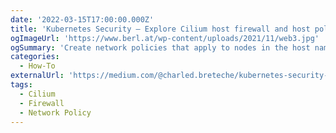```yaml
---
date: '2022-03-15T17:00:00.000Z'
title: 'Kubernetes Security — Explore Cilium host firewall and host policies'
ogImageUrl: 'https://www.berl.at/wp-content/uploads/2021/11/web3.jpg'
ogSummary: 'Create network policies that apply to nodes in the host namespace'
categories:
  - How-To
externalUrl: 'https://medium.com/@charled.breteche/kubernetes-security-explore-cilium-host-firewall-and-host-policies-de93ea9da38c'
tags:
  - Cilium
  - Firewall
  - Network Policy
---
```

